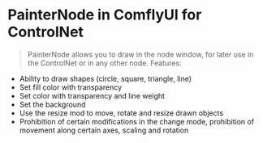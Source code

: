 # PainterNode in ComflyUI for ControlNet

> PainterNode allows you to draw in the node window, for later use in the ControlNet or in any other node.
> Features:

- Ability to draw shapes (circle, square, triangle, line)
- Set fill color with transparency
- Set color with transparency and line weight
- Set the background
- Use the resize mod to move, rotate and resize drawn objects
- Prohibition of certain modifications in the change mode, prohibition of movement along certain axes, scaling and rotation
